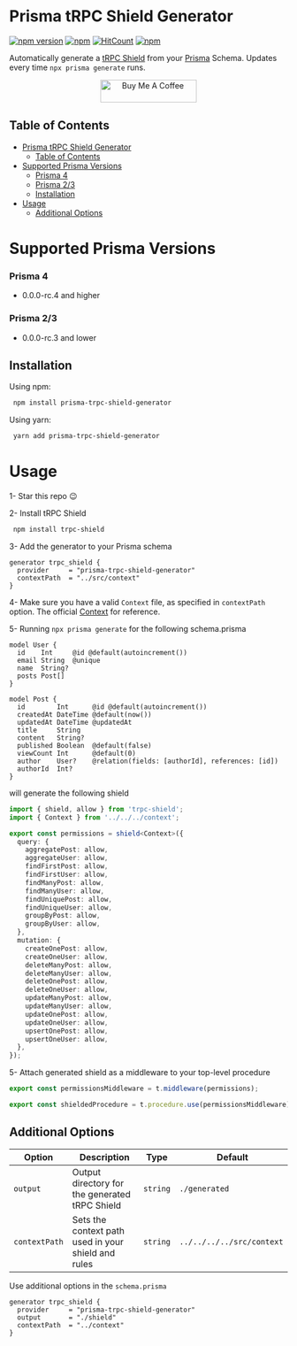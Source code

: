 # Prisma tRPC Shield Generator

[![npm version](https://badge.fury.io/js/prisma-trpc-shield-generator.svg)](https://badge.fury.io/js/prisma-trpc-shield-generator)
[![npm](https://img.shields.io/npm/dt/prisma-trpc-shield-generator.svg)](https://www.npmjs.com/package/prisma-trpc-shield-generator)
[![HitCount](https://hits.dwyl.com/omar-dulaimi/prisma-trpc-shield-generator.svg?style=flat)](http://hits.dwyl.com/omar-dulaimi/prisma-trpc-shield-generator)
[![npm](https://img.shields.io/npm/l/prisma-trpc-shield-generator.svg)](LICENSE)

Automatically generate a [tRPC Shield](https://github.com/omar-dulaimi/trpc-shield) from your [Prisma](https://github.com/prisma/prisma) Schema. Updates every time `npx prisma generate` runs.

<p align="center">
  <a href="https://www.buymeacoffee.com/omardulaimi">
    <img src="https://cdn.buymeacoffee.com/buttons/default-yellow.png" alt="Buy Me A Coffee" height="41" width="174">
  </a>
</p>

## Table of Contents

- [Prisma tRPC Shield Generator](#prisma-trpc-shield-generator)
  - [Table of Contents](#table-of-contents)
- [Supported Prisma Versions](#supported-prisma-versions)
    - [Prisma 4](#prisma-4)
    - [Prisma 2/3](#prisma-23)
  - [Installation](#installation)
- [Usage](#usage)
  - [Additional Options](#additional-options)

# Supported Prisma Versions

### Prisma 4

- 0.0.0-rc.4 and higher

### Prisma 2/3

- 0.0.0-rc.3 and lower

## Installation

Using npm:

```bash
 npm install prisma-trpc-shield-generator
```

Using yarn:

```bash
 yarn add prisma-trpc-shield-generator
```

# Usage

1- Star this repo 😉

2- Install tRPC Shield

```bash
 npm install trpc-shield
```

3- Add the generator to your Prisma schema

```prisma
generator trpc_shield {
  provider     = "prisma-trpc-shield-generator"
  contextPath  = "../src/context"
}
```

4- Make sure you have a valid `Context` file, as specified in `contextPath` option. The official [Context](https://trpc.io/docs/context) for reference.

5- Running `npx prisma generate` for the following schema.prisma

```prisma
model User {
  id    Int     @id @default(autoincrement())
  email String  @unique
  name  String?
  posts Post[]
}

model Post {
  id        Int      @id @default(autoincrement())
  createdAt DateTime @default(now())
  updatedAt DateTime @updatedAt
  title     String
  content   String?
  published Boolean  @default(false)
  viewCount Int      @default(0)
  author    User?    @relation(fields: [authorId], references: [id])
  authorId  Int?
}
```

will generate the following shield

```ts
import { shield, allow } from 'trpc-shield';
import { Context } from '../../../context';

export const permissions = shield<Context>({
  query: {
    aggregatePost: allow,
    aggregateUser: allow,
    findFirstPost: allow,
    findFirstUser: allow,
    findManyPost: allow,
    findManyUser: allow,
    findUniquePost: allow,
    findUniqueUser: allow,
    groupByPost: allow,
    groupByUser: allow,
  },
  mutation: {
    createOnePost: allow,
    createOneUser: allow,
    deleteManyPost: allow,
    deleteManyUser: allow,
    deleteOnePost: allow,
    deleteOneUser: allow,
    updateManyPost: allow,
    updateManyUser: allow,
    updateOnePost: allow,
    updateOneUser: allow,
    upsertOnePost: allow,
    upsertOneUser: allow,
  },
});
```

5- Attach generated shield as a middleware to your top-level procedure

```ts
export const permissionsMiddleware = t.middleware(permissions);

export const shieldedProcedure = t.procedure.use(permissionsMiddleware);
```

## Additional Options

| Option        |  Description                                        | Type     |  Default                  |
| ------------- | --------------------------------------------------- | -------- | ------------------------- |
| `output`      | Output directory for the generated tRPC Shield      | `string` | `./generated`             |
| `contextPath` | Sets the context path used in your shield and rules | `string` | `../../../../src/context` |

Use additional options in the `schema.prisma`

```prisma
generator trpc_shield {
  provider     = "prisma-trpc-shield-generator"
  output       = "./shield"
  contextPath  = "../context"
}
```
